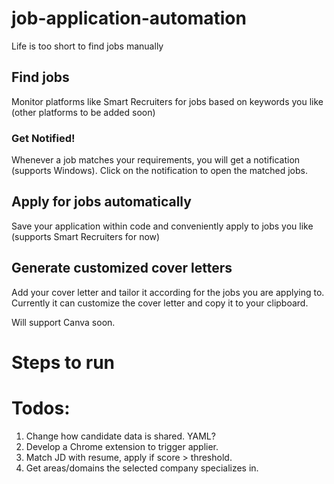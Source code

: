 # job-application-automation
Life is too short to find jobs manually

## Find jobs
Monitor platforms like Smart Recruiters for jobs based on keywords you like (other platforms to be added soon)

### Get Notified!
Whenever a job matches your requirements, you will get a notification (supports Windows). 
Click on the notification to open the matched jobs.

## Apply for jobs automatically
Save your application within code and conveniently apply to jobs you like (supports Smart Recruiters for now)

## Generate customized cover letters 
Add your cover letter and tailor it according for the jobs you are applying to.
Currently it can customize the cover letter and copy it to your clipboard. 

Will support Canva soon. 

# Steps to run

# Todos:
1. Change how candidate data is shared. YAML?
2. Develop a Chrome extension to trigger applier.
3. Match JD with resume, apply if score > threshold.
4. Get areas/domains the selected company specializes in.